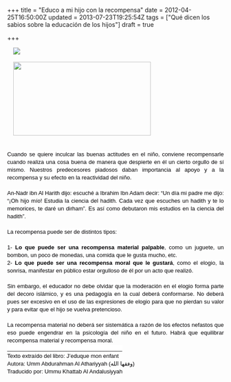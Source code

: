 +++
title = "Educo a mi hijo con la recompensa"
date = 2012-04-25T16:50:00Z
updated = 2013-07-23T19:25:54Z
tags = ["Qué dicen los sabios sobre la educación de los hijos"]
draft = true

+++

<div dir="ltr" style="text-align: left;" trbidi="on"><div class="separator" style="clear: both; text-align: justify;"><a href="http://4.bp.blogspot.com/-AjBJ7To04fM/TuFGkCweEYI/AAAAAAAAAeQ/4oiW2-8ByOs/s1600/bismillah.jpg" imageanchor="1" style="margin-left: 1em; margin-right: 1em;"><img border="0" src="http://4.bp.blogspot.com/-AjBJ7To04fM/TuFGkCweEYI/AAAAAAAAAeQ/4oiW2-8ByOs/s1600/bismillah.jpg" /></a></div><div class="separator" style="clear: both; text-align: justify;"><br /></div><div class="separator" style="clear: both; text-align: justify;"><a href="http://2.bp.blogspot.com/-3rY8QUXRdCY/T1KvgJ3JvjI/AAAAAAAAAx4/vtWbVW2S8_I/s1600/tren.jpg" imageanchor="1" style="margin-left: 1em; margin-right: 1em;"><img border="0" src="http://2.bp.blogspot.com/-3rY8QUXRdCY/T1KvgJ3JvjI/AAAAAAAAAx4/vtWbVW2S8_I/s320/tren.jpg" height="171" width="320" /></a></div><div class="separator" style="clear: both; text-align: justify;"><br /></div><div style="text-align: justify;"><br style="background-color: white; color: #020003; font-family: 'Trebuchet MS', Helvetica, sans-serif; font-size: 13px; line-height: 18px; margin-bottom: 0px; margin-left: 0px; margin-right: 0px; margin-top: 0px; padding-bottom: 0px; padding-left: 0px; padding-right: 0px; padding-top: 0px; text-align: -webkit-auto;" /></div><div style="text-align: justify;"><span style="background-color: white; color: #020003; font-family: 'Trebuchet MS', Helvetica, sans-serif; font-size: 13px; line-height: 18px; text-align: -webkit-auto;">Cuando se quiere inculcar las buenas actitudes en el niño, conviene recompensarle cuando realiza una cosa buena de manera que despierte en él un cierto orgullo de sí mismo. Nuestros predecesores piadosos daban importancia al apoyo y a la recompensa y su efecto en la reactividad del niño.</span></div><div style="text-align: justify;"><br style="background-color: white; color: #020003; font-family: 'Trebuchet MS', Helvetica, sans-serif; font-size: 13px; line-height: 18px; margin-bottom: 0px; margin-left: 0px; margin-right: 0px; margin-top: 0px; padding-bottom: 0px; padding-left: 0px; padding-right: 0px; padding-top: 0px; text-align: -webkit-auto;" /></div><div style="text-align: justify;"><span style="background-color: white; color: #020003; font-family: 'Trebuchet MS', Helvetica, sans-serif; font-size: 13px; line-height: 18px; text-align: -webkit-auto;">An-Nadr ibn Al Harith dijo: escuché a Ibrahim Ibn Adam decir: “Un día mi padre me dijo: “¡Oh hijo mío! Estudia la ciencia del hadith. Cada vez que escuches un hadith y te lo memorices, te daré un dirham”. Es así como debutaron mis estudios en la ciencia del hadith”.</span></div><div style="text-align: justify;"><br style="background-color: white; color: #020003; font-family: 'Trebuchet MS', Helvetica, sans-serif; font-size: 13px; line-height: 18px; margin-bottom: 0px; margin-left: 0px; margin-right: 0px; margin-top: 0px; padding-bottom: 0px; padding-left: 0px; padding-right: 0px; padding-top: 0px; text-align: -webkit-auto;" /></div><div style="text-align: justify;"><span style="background-color: white; color: #020003; font-family: 'Trebuchet MS', Helvetica, sans-serif; font-size: 13px; line-height: 18px; text-align: -webkit-auto;">La recompensa puede ser de distintos tipos:</span></div><div style="text-align: justify;"><br style="background-color: white; color: #020003; font-family: 'Trebuchet MS', Helvetica, sans-serif; font-size: 13px; line-height: 18px; margin-bottom: 0px; margin-left: 0px; margin-right: 0px; margin-top: 0px; padding-bottom: 0px; padding-left: 0px; padding-right: 0px; padding-top: 0px; text-align: -webkit-auto;" /></div><div style="text-align: justify;"><span style="background-color: white; color: #020003; font-family: 'Trebuchet MS', Helvetica, sans-serif; font-size: 13px; line-height: 18px; text-align: -webkit-auto;">1-&nbsp;</span><strong style="background-color: white; color: #020003; font-family: 'Trebuchet MS', Helvetica, sans-serif; font-size: 13px; line-height: 18px; margin-bottom: 0px; margin-left: 0px; margin-right: 0px; margin-top: 0px; padding-bottom: 0px; padding-left: 0px; padding-right: 0px; padding-top: 0px; text-align: -webkit-auto;">Lo que puede ser una recompensa material palpable</strong><span style="background-color: white; color: #020003; font-family: 'Trebuchet MS', Helvetica, sans-serif; font-size: 13px; line-height: 18px; text-align: -webkit-auto;">, como un juguete, un bombon, un poco de monedas, una comida que le gusta mucho, etc.</span></div><div style="text-align: justify;"><span style="background-color: white; color: #020003; font-family: 'Trebuchet MS', Helvetica, sans-serif; font-size: 13px; line-height: 18px; text-align: -webkit-auto;">2-&nbsp;</span><strong style="background-color: white; color: #020003; font-family: 'Trebuchet MS', Helvetica, sans-serif; font-size: 13px; line-height: 18px; margin-bottom: 0px; margin-left: 0px; margin-right: 0px; margin-top: 0px; padding-bottom: 0px; padding-left: 0px; padding-right: 0px; padding-top: 0px; text-align: -webkit-auto;">Lo que puede ser una recompensa moral que le gustará</strong><span style="background-color: white; color: #020003; font-family: 'Trebuchet MS', Helvetica, sans-serif; font-size: 13px; line-height: 18px; text-align: -webkit-auto;">, como el elogio, la sonrisa, manifestar en público estar orgulloso de él por un acto que realizó.</span></div><div style="text-align: justify;"><br style="background-color: white; color: #020003; font-family: 'Trebuchet MS', Helvetica, sans-serif; font-size: 13px; line-height: 18px; margin-bottom: 0px; margin-left: 0px; margin-right: 0px; margin-top: 0px; padding-bottom: 0px; padding-left: 0px; padding-right: 0px; padding-top: 0px; text-align: -webkit-auto;" /></div><div style="text-align: justify;"><span style="background-color: white; color: #020003; font-family: 'Trebuchet MS', Helvetica, sans-serif; font-size: 13px; line-height: 18px; text-align: -webkit-auto;">Sin embargo, el educador no debe olvidar que la moderación en el elogio forma parte del decoro islámico, y es una pedagogía en la cual deberá conformarse. No deberá pues ser excesivo en el uso de las expresiones de elogio para que no pierdan su valor y para evitar que el hijo se vuelva pretencioso.</span></div><div style="text-align: justify;"><br style="background-color: white; color: #020003; font-family: 'Trebuchet MS', Helvetica, sans-serif; font-size: 13px; line-height: 18px; margin-bottom: 0px; margin-left: 0px; margin-right: 0px; margin-top: 0px; padding-bottom: 0px; padding-left: 0px; padding-right: 0px; padding-top: 0px; text-align: -webkit-auto;" /></div><div style="text-align: justify;"><span style="background-color: white; color: #020003; font-family: 'Trebuchet MS', Helvetica, sans-serif; font-size: 13px; line-height: 18px; text-align: -webkit-auto;">La recompensa material no deberá ser sistemática a razón de los efectos nefastos que eso puede engendrar en la psicología del niño en el futuro. Habrá que equilibrar recompensa material y recompensa moral.</span></div><div style="text-align: justify;"><span style="background-color: white; color: #020003; font-family: 'Trebuchet MS', Helvetica, sans-serif; font-size: 13px; line-height: 18px; text-align: -webkit-auto;">_____________________________________</span></div><div style="text-align: justify;"><span style="background-color: white; color: #020003; font-family: 'Trebuchet MS', Helvetica, sans-serif; font-size: 13px; line-height: 18px; text-align: -webkit-auto;">Texto extraído del libro: J’eduque mon enfant</span></div><div style="text-align: justify;"><span style="background-color: white; color: #020003; font-family: 'Trebuchet MS', Helvetica, sans-serif; font-size: 13px; line-height: 18px; text-align: -webkit-auto;">Autora: Umm Abdurahman Al Athariyyah (وفقها الله)</span></div><div style="text-align: justify;"><span style="background-color: white; color: #020003; font-family: 'Trebuchet MS', Helvetica, sans-serif; font-size: 13px; line-height: 18px; text-align: -webkit-auto;">Traducido por: Ummu Khattab Al Andalusiyyah</span></div></div>
